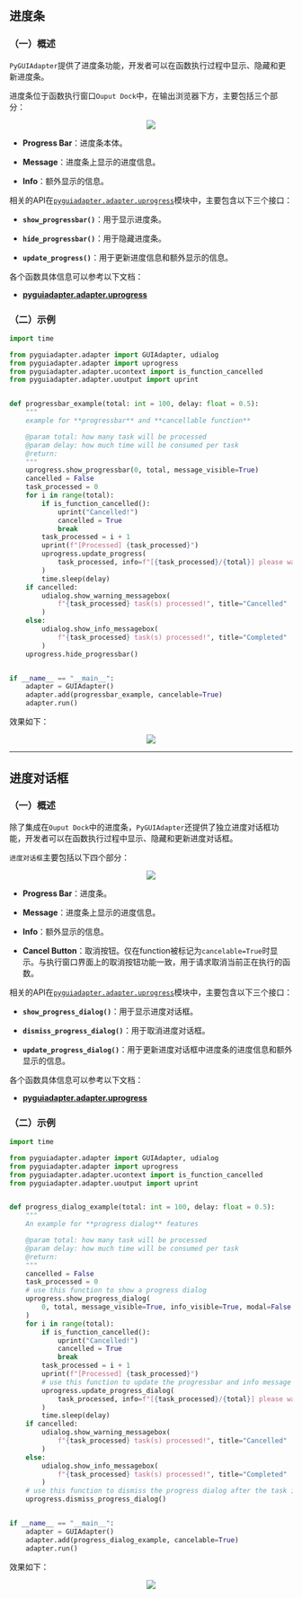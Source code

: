 ## 进度条

### （一）概述

`PyGUIAdapter`提供了进度条功能，开发者可以在函数执行过程中显示、隐藏和更新进度条。

进度条位于函数执行窗口`Ouput Dock`中，在输出浏览器下方，主要包括三个部分：

<div style="text-align: center">
    <img src="../assets/progressbar.png" />
</div>

- **Progress Bar**：进度条本体。

- **Message**：进度条上显示的进度信息。

- **Info**：额外显示的信息。

  

相关的API在[`pyguiadapter.adapter.uprogress`]({{main_branch}}/pyguiadapter/adapter/uprogress.py)模块中，主要包含以下三个接口：


- **`show_progressbar()`**：用于显示进度条。

- **`hide_progressbar()`**：用于隐藏进度条。

- **`update_progress()`**：用于更新进度信息和额外显示的信息。

各个函数具体信息可以参考以下文档：

- [**pyguiadapter.adapter.uprogress**](apis/pyguiadapter.adapter.uprogress.md)



### （二）示例

```python
import time

from pyguiadapter.adapter import GUIAdapter, udialog
from pyguiadapter.adapter import uprogress
from pyguiadapter.adapter.ucontext import is_function_cancelled
from pyguiadapter.adapter.uoutput import uprint


def progressbar_example(total: int = 100, delay: float = 0.5):
    """
    example for **progressbar** and **cancellable function**

    @param total: how many task will be processed
    @param delay: how much time will be consumed per task
    @return:
    """
    uprogress.show_progressbar(0, total, message_visible=True)
    cancelled = False
    task_processed = 0
    for i in range(total):
        if is_function_cancelled():
            uprint("Cancelled!")
            cancelled = True
            break
        task_processed = i + 1
        uprint(f"[Processed] {task_processed}")
        uprogress.update_progress(
            task_processed, info=f"[{task_processed}/{total}] please wait..."
        )
        time.sleep(delay)
    if cancelled:
        udialog.show_warning_messagebox(
            f"{task_processed} task(s) processed!", title="Cancelled"
        )
    else:
        udialog.show_info_messagebox(
            f"{task_processed} task(s) processed!", title="Completed"
        )
    uprogress.hide_progressbar()


if __name__ == "__main__":
    adapter = GUIAdapter()
    adapter.add(progressbar_example, cancelable=True)
    adapter.run()
```

效果如下：

<div style="text-align: center">
    <img src="../assets/progressbar_example.gif" />
</div>

---

## 进度对话框

### （一）概述

除了集成在`Ouput Dock`中的进度条，`PyGUIAdapter`还提供了独立进度对话框功能，开发者可以在函数执行过程中显示、隐藏和更新进度对话框。

`进度对话框`主要包括以下四个部分：

<div style="text-align: center">
    <img src="../assets/progress_dialog.png" />
</div>

- **Progress Bar**：进度条。

- **Message**：进度条上显示的进度信息。

- **Info**：额外显示的信息。

- **Cancel Button**：取消按钮。仅在function被标记为`cancelable=True`时显示。与执行窗口界面上的取消按钮功能一致，用于请求取消当前正在执行的函数。


相关的API在[`pyguiadapter.adapter.uprogress`]({{main_branch}}/pyguiadapter/adapter/uprogress.py)模块中，主要包含以下三个接口：


- **`show_progress_dialog()`**：用于显示进度对话框。

- **`dismiss_progress_dialog()`**：用于取消进度对话框。

- **`update_progress_dialog()`**：用于更新进度对话框中进度条的进度信息和额外显示的信息。

各个函数具体信息可以参考以下文档：

- [**pyguiadapter.adapter.uprogress**](apis/pyguiadapter.adapter.uprogress.md)

### （二）示例

```python
import time

from pyguiadapter.adapter import GUIAdapter, udialog
from pyguiadapter.adapter import uprogress
from pyguiadapter.adapter.ucontext import is_function_cancelled
from pyguiadapter.adapter.uoutput import uprint


def progress_dialog_example(total: int = 100, delay: float = 0.5):
    """
    An example for **progress dialog** features

    @param total: how many task will be processed
    @param delay: how much time will be consumed per task
    @return:
    """
    cancelled = False
    task_processed = 0
    # use this function to show a progress dialog
    uprogress.show_progress_dialog(
        0, total, message_visible=True, info_visible=True, modal=False
    )
    for i in range(total):
        if is_function_cancelled():
            uprint("Cancelled!")
            cancelled = True
            break
        task_processed = i + 1
        uprint(f"[Processed] {task_processed}")
        # use this function to update the progressbar and info message in the progress dialog
        uprogress.update_progress_dialog(
            task_processed, info=f"[{task_processed}/{total}] please wait..."
        )
        time.sleep(delay)
    if cancelled:
        udialog.show_warning_messagebox(
            f"{task_processed} task(s) processed!", title="Cancelled"
        )
    else:
        udialog.show_info_messagebox(
            f"{task_processed} task(s) processed!", title="Completed"
        )
    # use this function to dismiss the progress dialog after the task is done
    uprogress.dismiss_progress_dialog()


if __name__ == "__main__":
    adapter = GUIAdapter()
    adapter.add(progress_dialog_example, cancelable=True)
    adapter.run()
```

效果如下：

<div style="text-align: center">
    <img src="../assets/progress_dialog_example.gif" />
</div>

